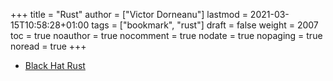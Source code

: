 +++
title = "Rust"
author = ["Victor Dorneanu"]
lastmod = 2021-03-15T10:58:28+01:00
tags = ["bookmark", "rust"]
draft = false
weight = 2007
toc = true
noauthor = true
nocomment = true
nodate = true
nopaging = true
noread = true
+++

-   [Black Hat Rust](https://academy.kerkour.com/black-hat-rust?)

